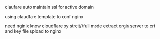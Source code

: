 claufare auto maintain ssl for active domain

using claudfare template to conf nginx

need nginix know cloudflare by strcit//full mode
extract orgin server to crt and key file
upload to nginx
